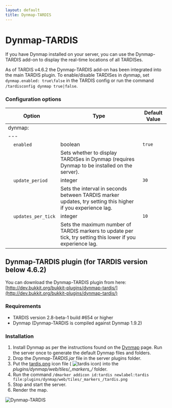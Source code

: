 ```yaml
---
layout: default
title: Dynmap-TARDIS
---
```


# Dynmap-TARDIS

If you have Dynmap installed on your server, you can use the Dynmap-TARDIS add-on to display the real-time locations of all TARDISes.

As of TARDIS v4.6.2 the Dynmap-TARDIS add-on has been integrated into the main TARDIS plugin. To enable/disable TARDISes in dynmap, set `dynmap.enabled: true\false` in the TARDIS config or run the command `/tardisconfig dynmap true|false`.

### Configuration options

| Option | Type | Default Value |
| --- | --- | --- |
| dynmap: |
| --- |
| &nbsp;&nbsp;&nbsp;&nbsp;`enabled` | boolean | `true` |
| &nbsp; | Sets whether to display TARDISes in Dynmap (requires Dynmap to be installed on the server). |
| &nbsp;&nbsp;&nbsp;&nbsp;`update_period` | integer | `30` |
| &nbsp; | Sets the interval in seconds between TARDIS marker updates, try setting this higher if you experience lag. |
| &nbsp;&nbsp;&nbsp;&nbsp;`updates_per_tick` | integer | `10` |
| &nbsp; | Sets the maximum number of TARDIS markers to update per tick, try setting this lower if you experience lag. |

## Dynmap-TARDIS plugin (for TARDIS version below 4.6.2)

You can download the Dynmap-TARDIS plugin from here: [http://dev.bukkit.org/bukkit-plugins/dynmap-tardis/](http://dev.bukkit.org/bukkit-plugins/dynmap-tardis/)

### Requirements

- TARDIS version 2.8-beta-1 build #654 or higher
- Dynmap (Dynmap-TARDIS is compiled against Dynmap 1.9.2)

### Installation

1. Install Dynmap as per the instructions found on the [Dynmap](http://dev.bukkit.org/bukkit-plugins/dynmap/) page. Run the server once to generate the default Dynmap files and folders.
2. Drop the _Dynmap-TARDIS.jar_ file in the server plugins folder.
3. Put the [tardis.png](https://github.com/eccentricdevotion/Dynmap-Tardis/blob/master/tardis.png?raw=true%0A) icon file ( ![tardis icon](https://github.com/eccentricdevotion/Dynmap-Tardis/blob/master/tardis.png?raw=true)) into the _plugins/dynmap/web/tiles/\_markers\_/_ folder.
4. Run the command `/dmarker addicon id:tardis newlabel:tardis file:plugins/dynmap/web/tiles/_markers_/tardis.png`
5. Stop and start the server.
6. Render the map.

![Dynmap-TARDIS](images/docs/dynmap-tardis.jpg)

